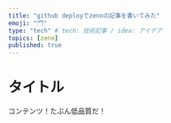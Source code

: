 ```yaml
---
title: "github deployでzennの記事を書いてみた"
emoji: "🗂"
type: "tech" # tech: 技術記事 / idea: アイデア
topics: [zenn]
published: true
---
```


# タイトル

コンテンツ！たぶん低品質だ！
